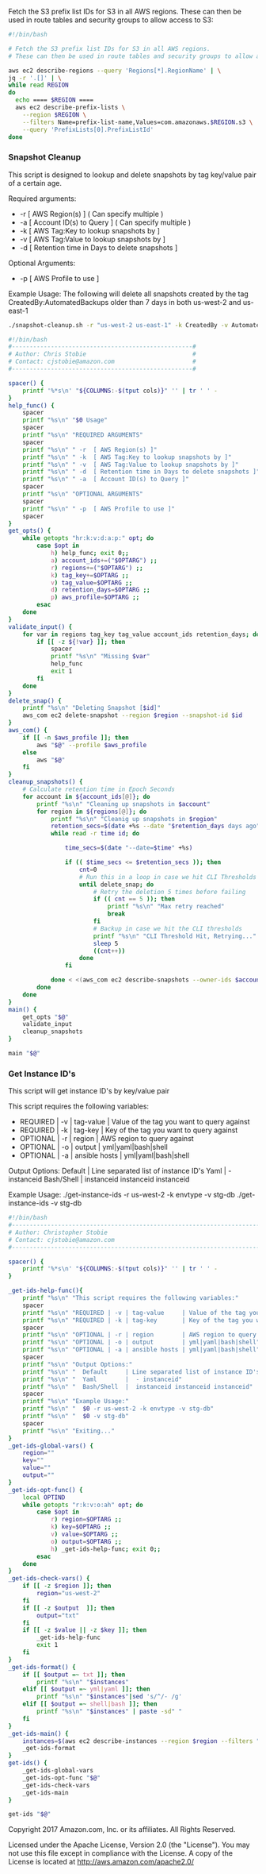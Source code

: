 Fetch the S3 prefix list IDs for S3 in all AWS regions. These can then be used in route tables and security groups to allow access to S3:

```sh
#!/bin/bash

# Fetch the S3 prefix list IDs for S3 in all AWS regions.
# These can then be used in route tables and security groups to allow access to S3

aws ec2 describe-regions --query 'Regions[*].RegionName' | \
jq -r '.[]' | \
while read REGION
do
  echo ==== $REGION ====
  aws ec2 describe-prefix-lists \
    --region $REGION \
    --filters Name=prefix-list-name,Values=com.amazonaws.$REGION.s3 \
    --query 'PrefixLists[0].PrefixListId'
done
```

### Snapshot Cleanup
This script is designed to lookup and delete snapshots by tag key/value pair of a certain age.

Required arguments:
* -r  [ AWS Region(s) ] ( Can specify multiple )
* -a  [ Account ID(s) to Query ] ( Can specify multiple )
* -k  [ AWS Tag:Key to lookup snapshots by ]
* -v  [ AWS Tag:Value to lookup snapshots by ]
* -d  [ Retention time in Days to delete snapshots ]

Optional Arguments:
* -p  [ AWS Profile to use ]

Example Usage:
The following will delete all snapshots created by the tag CreatedBy:AutomatedBackups older than 7 days in both us-west-2 and us-east-1

```sh
./snapshot-cleanup.sh -r "us-west-2 us-east-1" -k CreatedBy -v AutomatedBackups -a 201035249631 -d 7
```

```sh
#!/bin/bash
#---------------------------------------------------#
# Author: Chris Stobie                              #
# Contact: cjstobie@amazon.com                      #
#---------------------------------------------------#

spacer() {
    printf '%*s\n' "${COLUMNS:-$(tput cols)}" '' | tr ' ' -
}
help_func() {
    spacer
    printf "%s\n" "$0 Usage"
    spacer
    printf "%s\n" "REQUIRED ARGUMENTS"
    spacer
    printf "%s\n" " -r  [ AWS Region(s) ]"
    printf "%s\n" " -k  [ AWS Tag:Key to lookup snapshots by ]"
    printf "%s\n" " -v  [ AWS Tag:Value to lookup snapshots by ]"
    printf "%s\n" " -d  [ Retention time in Days to delete snapshots ]"
    printf "%s\n" " -a  [ Account ID(s) to Query ]"
    spacer
    printf "%s\n" "OPTIONAL ARGUMENTS"
    spacer
    printf "%s\n" " -p  [ AWS Profile to use ]"
    spacer
}
get_opts() {
    while getopts "hr:k:v:d:a:p:" opt; do
        case $opt in
            h) help_func; exit 0;;
            a) account_ids+=("$OPTARG") ;;
            r) regions+=("$OPTARG") ;;
            k) tag_key+=$OPTARG ;;
            v) tag_value=$OPTARG ;;
            d) retention_days=$OPTARG ;;
            p) aws_profile=$OPTARG ;;
        esac
    done
}
validate_input() {
    for var in regions tag_key tag_value account_ids retention_days; do
        if [[ -z ${!var} ]]; then
            spacer
            printf "%s\n" "Missing $var"
            help_func
            exit 1
        fi
    done
}
delete_snap() {
    printf "%s\n" "Deleting Snapshot [$id]"
    aws_com ec2 delete-snapshot --region $region --snapshot-id $id
}
aws_com() {
    if [[ -n $aws_profile ]]; then
        aws "$@" --profile $aws_profile
    else
        aws "$@"
    fi
}
cleanup_snapshots() {
    # Calculate retention time in Epoch Seconds
    for account in ${account_ids[@]}; do
        printf "%s\n" "Cleaning up snapshots in $account"
        for region in ${regions[@]}; do
            printf "%s\n" "Cleanig up snapshots in $region"
            retention_secs=$(date +%s --date "$retention_days days ago")
            while read -r time id; do

                time_secs=$(date "--date=$time" +%s)

                if (( $time_secs <= $retention_secs )); then
                    cnt=0
                    # Run this in a loop in case we hit CLI Thresholds
                    until delete_snap; do
                        # Retry the deletion 5 times before failing
                        if (( cnt == 5 )); then
                            printf "%s\n" "Max retry reached"
                            break
                        fi
                        # Backup in case we hit the CLI thresholds
                        printf "%s\n" "CLI Threshold Hit, Retrying..."
                        sleep 5
                        ((cnt++))
                    done
                fi

            done < <(aws_com ec2 describe-snapshots --owner-ids $account_id --region $region --output=text --filters "Name=tag:$tag_key,Values=$tag_value" --query 'Snapshots[*].[StartTime,SnapshotId]')
        done
    done
}
main() {
    get_opts "$@"
    validate_input
    cleanup_snapshots
}

main "$@"
```

### Get Instance ID's 
This script will get instance ID's by key/value pair

This script requires the following variables:
* REQUIRED | -v | tag-value     | Value of the tag you want to query against
* REQUIRED | -k | tag-key       | Key of the tag you want to query against
* OPTIONAL | -r | region        | AWS region to query against
* OPTIONAL | -o | output        | yml|yaml|bash|shell
* OPTIONAL | -a | ansible hosts | yml|yaml|bash|shell

Output Options:
  Default     | Line separated list of instance ID's
  Yaml        |  - instanceid
  Bash/Shell  |  instanceid instanceid instanceid
  
Example Usage:
  ./get-instance-ids -r us-west-2 -k envtype -v stg-db
  ./get-instance-ids -v stg-db

```sh
#!/bin/bash
#---------------------------------------------------------------------------#
# Author: Christopher Stobie                                                #
# Contact: cjstobie@amazon.com                                              #
#---------------------------------------------------------------------------#

spacer() {
    printf '%*s\n' "${COLUMNS:-$(tput cols)}" '' | tr ' ' -
}

_get-ids-help-func(){
    printf "%s\n" "This script requires the following variables:"
    spacer
    printf "%s\n" "REQUIRED | -v | tag-value     | Value of the tag you want to query against"
    printf "%s\n" "REQUIRED | -k | tag-key       | Key of the tag you want to query against"
    spacer
    printf "%s\n" "OPTIONAL | -r | region        | AWS region to query against"
    printf "%s\n" "OPTIONAL | -o | output        | yml|yaml|bash|shell"
    printf "%s\n" "OPTIONAL | -a | ansible hosts | yml|yaml|bash|shell"
    spacer
    printf "%s\n" "Output Options:"
    printf "%s\n" "  Default     | Line separated list of instance ID's"
    printf "%s\n" "  Yaml        |  - instanceid"
    printf "%s\n" "  Bash/Shell  |  instanceid instanceid instanceid" 
    spacer
    printf "%s\n" "Example Usage:"
    printf "%s\n" "  $0 -r us-west-2 -k envtype -v stg-db"
    printf "%s\n" "  $0 -v stg-db"
    spacer
    printf "%s\n" "Exiting..."
}
_get-ids-global-vars() {
    region=""
    key=""
    value=""
    output=""
}
_get-ids-opt-func() {
    local OPTIND
    while getopts "r:k:v:o:ah" opt; do
        case $opt in
            r) region=$OPTARG ;;
            k) key=$OPTARG ;;
            v) value=$OPTARG ;;
            o) output=$OPTARG ;;
            h) _get-ids-help-func; exit 0;;
        esac
    done
}
_get-ids-check-vars() {
    if [[ -z $region ]]; then
        region="us-west-2"
    fi
    if [[ -z $output  ]]; then
        output="txt"
    fi
    if [[ -z $value || -z $key ]]; then
        _get-ids-help-func
        exit 1
    fi
}
_get-ids-format() {
    if [[ $output =~ txt ]]; then
        printf "%s\n" "$instances"
    elif [[ $output =~ yml|yaml ]]; then
        printf "%s\n" "$instances"|sed 's/^/- /g'
    elif [[ $output =~ shell|bash ]]; then
        printf "%s\n" "$instances" | paste -sd" "
    fi
}
_get-ids-main() {
    instances=$(aws ec2 describe-instances --region $region --filters "Name=tag:$key,Values=$value" --query "Reservations[*].Instances[*].InstanceId" --output text)
    _get-ids-format
}
get-ids() {
    _get-ids-global-vars
    _get-ids-opt-func "$@"
    _get-ids-check-vars
    _get-ids-main
}

get-ids "$@"
```

Copyright 2017 Amazon.com, Inc. or its affiliates. All Rights Reserved.

Licensed under the Apache License, Version 2.0 (the "License").
You may not use this file except in compliance with the License.
A copy of the License is located at <http://aws.amazon.com/apache2.0/>

